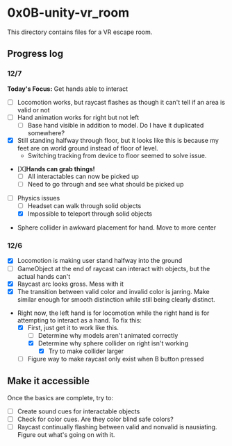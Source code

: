 # 0x0B-unity-vr_room
This directory contains files for a VR escape room.

## Progress log
### 12/7
**Today's Focus:**
Get hands able to interact
- [ ] Locomotion works, but raycast flashes as though it can't tell if an area is valid or not
- [ ] Hand animation works for right but not left
  - [ ] Base hand visible in addition to model. Do I have it duplicated somewhere?
- [X] Still standing halfway through floor, but it looks like this is because my feet are on world ground instead of floor of level.
  - Switching tracking from device to floor seemed to solve issue.
- [X]**Hands can grab things!**
  - [ ] All interactables can now be picked up
  - [ ] Need to go through and see what should be picked up
- [ ] Physics issues
  - [ ] Headset can walk through solid objects
  - [X] Impossible to teleport through solid objects
- Sphere collider in awkward placement for hand. Move to more center
### 12/6
- [X] Locomotion is making user stand halfway into the ground
- [ ] GameObject at the end of raycast can interact with objects, but the actual hands can't
- [X] Raycast arc looks gross. Mess with it
- [X] The transition between valid color and invalid color is jarring. Make similar enough for smooth distinction while still being clearly distinct.
- Right now, the left hand is for locomotion while the right hand is for attempting to interact as a hand. To fix this:
  - [X] First, just get it to work like this.
    - [ ] Determine why models aren't animated correctly
    - [X] Determine why sphere collider on right isn't working
      - [X] Try to make collider larger
  - [ ] Figure way to make raycast only exist when B button pressed

## Make it accessible
Once the basics are complete, try to:
- [ ] Create sound cues for interactable objects
- [ ] Check for color cues. Are they color blind safe colors?
- [ ] Raycast continually flashing between valid and nonvalid is nausiating. Figure out what's going on with it.